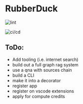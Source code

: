 # RubberDuck


![lint](https://github.com/AEJaspan/LineDebugger/actions/workflows/pylint.yml/badge.svg)

![ci/cd](https://github.com/AEJaspan/LineDebugger/actions/workflows/python-app.yml/badge.svg)

## ToDo:

* Add tooling (i.e. internet search)
* build out a full graph rag system
* use a qna with sources chain
* build a CLI
* make it into a decorator
* register app
* register on vscode extensions
* apply for compute credits
